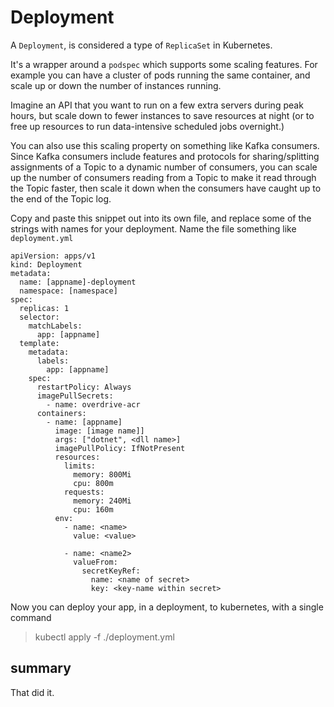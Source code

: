 # Deployment

A `Deployment`, is considered a type of `ReplicaSet` in Kubernetes.

It's a wrapper around a `podspec` which supports some scaling features. For example you can have a cluster of pods running the same container, and scale up or down
the number of instances running.

Imagine an API that you want to run on a few extra servers during peak hours, but scale down to fewer instances to save resources at night (or to free up resources to run data-intensive scheduled jobs overnight.)

You can also use this scaling property on something like Kafka consumers. Since Kafka consumers include features and protocols for sharing/splitting assignments of a Topic to a dynamic number of consumers, you can scale up the number of consumers reading from a Topic to make it read through the Topic faster, then scale it down when the consumers have caught up to the end of the Topic log.

Copy and paste this snippet out into its own file, and replace some of the strings with names for your deployment. Name the file something like `deployment.yml`

```
apiVersion: apps/v1
kind: Deployment
metadata:
  name: [appname]-deployment
  namespace: [namespace]
spec:
  replicas: 1
  selector:
    matchLabels:
      app: [appname]
  template:
    metadata:
      labels:
        app: [appname]
    spec:
      restartPolicy: Always
      imagePullSecrets:
        - name: overdrive-acr
      containers:
        - name: [appname]
          image: [image name]]
          args: ["dotnet", <dll name>]
          imagePullPolicy: IfNotPresent
          resources:
            limits:
              memory: 800Mi
              cpu: 800m
            requests:
              memory: 240Mi
              cpu: 160m
          env:
            - name: <name>
              value: <value>
            
            - name: <name2>                        
              valueFrom:
                secretKeyRef:
                  name: <name of secret>
                  key: <key-name within secret>

```

Now you can deploy your app, in a deployment, to kubernetes, with a single command

> kubectl apply -f ./deployment.yml

## summary

That did it.
